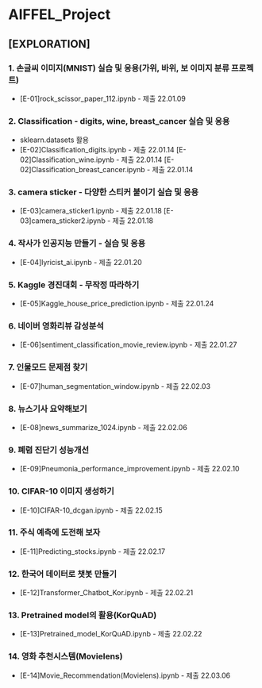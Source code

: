 # AIFFEL_Project
## [EXPLORATION]  

### 1. 손글씨 이미지(MNIST) 실습 및 응용(가위, 바위, 보 이미지 분류 프로젝트)
- [E-01]rock_scissor_paper_112.ipynb - 제출 22.01.09


### 2. Classification - digits, wine, breast_cancer 실습 및 응용
- sklearn.datasets 활용
- [E-02]Classification_digits.ipynb - 제출 22.01.14 
  [E-02]Classification_wine.ipynb - 제출 22.01.14 
  [E-02]Classification_breast_cancer.ipynb - 제출 22.01.14  

### 3. camera sticker - 다양한 스티커 붙이기 실습 및 응용
- [E-03]camera_sticker1.ipynb - 제출 22.01.18 
  [E-03]camera_sticker2.ipynb - 제출 22.01.18  

### 4. 작사가 인공지능 만들기 - 실습 및 응용

- [E-04]lyricist_ai.ipynb - 제출 22.01.20  

### 5. Kaggle 경진대회 - 무작정 따라하기

- [E-05]Kaggle_house_price_prediction.ipynb - 제출 22.01.24  

### 6. 네이버 영화리뷰 감성분석

- [E-06]sentiment_classification_movie_review.ipynb - 제출 22.01.27  

### 7. 인물모드 문제점 찾기

- [E-07]human_segmentation_window.ipynb - 제출 22.02.03  

### 8. 뉴스기사 요약해보기

- [E-08]news_summarize_1024.ipynb - 제출 22.02.06  

### 9. 폐렴 진단기 성능개선

- [E-09]Pneumonia_performance_improvement.ipynb - 제출 22.02.10 

### 10. CIFAR-10 이미지 생성하기

- [E-10]CIFAR-10_dcgan.ipynb - 제출 22.02.15 

### 11. 주식 예측에 도전해 보자

- [E-11]Predicting_stocks.ipynb - 제출 22.02.17

### 12. 한국어 데이터로 챗봇 만들기

- [E-12]Transformer_Chatbot_Kor.ipynb - 제출 22.02.21

### 13. Pretrained model의 활용(KorQuAD)

- [E-13]Pretrained_model_KorQuAD.ipynb - 제출 22.02.22

### 14. 영화 추천시스템(Movielens)

- [E-14]Movie_Recommendation(Movielens).ipynb - 제출 22.03.06
